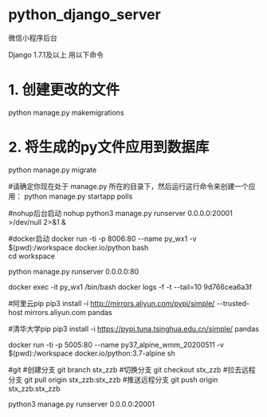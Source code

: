 # python_django_server

微信小程序后台

Django 1.7.1及以上 用以下命令
# 1. 创建更改的文件
python manage.py makemigrations
# 2. 将生成的py文件应用到数据库
python manage.py migrate

#请确定你现在处于 manage.py 所在的目录下，然后运行这行命令来创建一个应用：
python manage.py startapp polls

#nohup后台启动
nohup python3 manage.py runserver 0.0.0.0:20001 >/dev/null 2>&1 &


#docker启动
docker run -ti -p 8006:80 --name py_wx1 -v $(pwd):/workspace docker.io/python  bash  
cd workspace

python manage.py runserver 0.0.0.0:80

docker exec -it py_wx1 /bin/bash
docker logs -f -t --tail=10 9d766cea6a3f


#阿里云pip
pip3 install -i http://mirrors.aliyun.com/pypi/simple/ --trusted-host mirrors.aliyun.com  pandas

#清华大学pip
pip3 install -i https://pypi.tuna.tsinghua.edu.cn/simple/  pandas


docker run -ti -p 5005:80 --name py37_alpine_wmm_20200511 -v $(pwd):/workspace docker.io/python:3.7-alpine  sh


#git
#创建分支
git branch stx_zzb
#切换分支
git checkout stx_zzb
#拉去远程分支
git pull origin  stx_zzb:stx_zzb
#推送远程分支
git push origin  stx_zzb:stx_zzb

python3 manage.py runserver 0.0.0.0:20001


